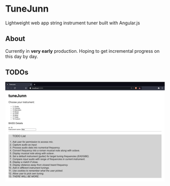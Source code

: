 # TuneJunn

Lightweight web app string instrument tuner built with Angular.js

## About

Currently in **very early** production. Hoping to get incremental progress on this day by day.

## TODOs

![Image of todoList](src/assets/tuneJunn_rev0.png)

